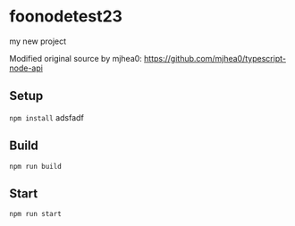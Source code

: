 # foonodetest23

my new project

Modified original source by mjhea0: https://github.com/mjhea0/typescript-node-api

## Setup

`npm install`
adsfadf
## Build

`npm run build`

## Start

`npm run start`
